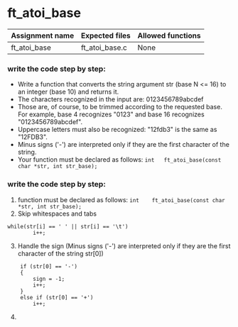 # ft_atoi_base

| Assignment name | Expected files | Allowed functions |
| --------------- | -------------  | ----------------- |
| ft_atoi_base        | ft_atoi_base.c     | None             |

### write the code step by step:
* Write a function that converts the string argument str (base N <= 16) to an integer (base 10) and returns it.
* The characters recognized in the input are: 0123456789abcdef
* Those are, of course, to be trimmed according to the requested base. For example, base 4 recognizes "0123" and base 16 recognizes "0123456789abcdef".
* Uppercase letters must also be recognized: "12fdb3" is the same as "12FDB3".
*  Minus signs ('-') are interpreted only if they are the first character of the string.
*  Your function must be declared as follows: ``` int	ft_atoi_base(const char *str, int str_base); ```

### write the code step by step:
1. function must be declared as follows: ``` int	ft_atoi_base(const char *str, int str_base); ```
2. Skip whitespaces and tabs
```
while(str[i] == ' ' || str[i] == '\t')
		i++;
```
3. Handle the sign (Minus signs ('-') are interpreted only if they are the first character of the string str[0])
```
	if (str[0] == '-')
	{
		sign = -1;
		i++;
	}
	else if (str[0] == '+')
		i++;
```

4. 
